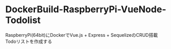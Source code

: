# DockerBuild-RaspberryPi-VueNode-Todolist
RaspberryPi(64bit)にDockerでVue.js + Express + SequelizeのCRUD搭載Todoリストを作成する
